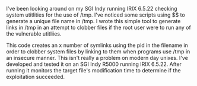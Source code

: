 I've been looking around on my SGI Indy running IRIX 6.5.22 checking system utitlities for the use of /tmp.  I've noticed some scripts
using $$ to generate a unique file name in /tmp. I wrote this simple tool to generate links in /tmp in an attempt to clobber
files if the root user were to run any of the vulnerable utitliies.


This code creates an x number of symlinks using the pid in the filename in order to clobber system files by linking to them when programs 
use /tmp in an insecure manner. This isn't really a problem on modern day unixes.  I've developed and tested it on an SGI Indy R5000 running 
IRIX 6.5.22.  After running it monitors the target file's modification time to determine if the exploitation succeeded. 
